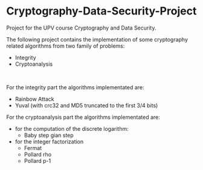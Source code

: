 # Cryptography-Data-Security-Project

Project for the UPV course Cryptography and Data Security.

The following project contains the implementation of some cryptography related algorithms from two family of problems:
* Integrity
* Cryptoanalysis

</br>

For the integrity part the algorithms implementated are:
* Rainbow Attack
* Yuval (with crc32 and MD5 truncated to the first 3/4 bits)

For the cryptoanalysis part the algorithms implementated are:
* for the computation of the discrete logarithm:
  * Baby step gian step
* for the integer factorization
  * Fermat
  * Pollard rho
  * Pollard p-1
